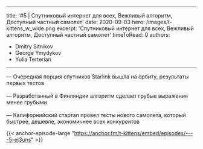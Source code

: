 
---
title: '#5 | Спутниковый интернет для всех, Вежливый алгоритм, Доступный частный самолет'
date: 2020-09-03
hero: /images/t-kittens_w_wide.png
excerpt: 'Спутниковый интернет для всех, Вежливый алгоритм, Доступный частный самолет'
timeToRead: 0
authors:
  - Dmitry Sitnikov
  - George Ymydykov
  - Yulia Terterian
---

— Очередная порция спутников Starlink вышла на орбиту, результаты первых тестов
<br/><br/>— Разработанный в Финляндии алгоритм сделает грубые выражения менее грубыми
<br/><br/>— Калифорнийский стартап провел тесты нового самолета, который быстрее, дешевле, экономичнее всех конкурентов

{{< anchor-episode-large "https://anchor.fm/t-kittens/embed/episodes/----5-ej3uns" >}}
